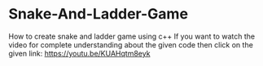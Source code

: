 # Snake-And-Ladder-Game
 How to create snake and ladder game using c++
If you want to watch the video for complete understanding about the given code then click on the given link:
https://youtu.be/KUAHqtm8eyk
